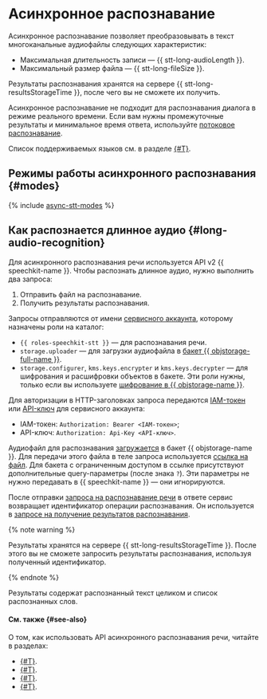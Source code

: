 # Асинхронное распознавание

Асинхронное распознавание позволяет преобразовывать в текст многоканальные аудиофайлы следующих характеристик:
* Максимальная длительность записи — {{ stt-long-audioLength }}. 
* Максимальный размер файла — {{ stt-long-fileSize }}. 
 
Результаты распознавания хранятся на сервере {{ stt-long-resultsStorageTime }}, после чего вы не сможете их получить. 

Асинхронное распознавание не подходит для распознавания диалога в режиме реального времени. Если вам нужны промежуточные результаты и минимальное время ответа, используйте [потоковое распознавание](streaming.md).

Список поддерживаемых языков см. в разделе [{#T}](models.md#languages).

## Режимы работы асинхронного распознавания {#modes}

{% include [async-stt-modes](../../_includes/speechkit/async-modes.md) %}

## Как распознается длинное аудио {#long-audio-recognition}

Для асинхронного распознавания речи используется API v2 {{ speechkit-name }}. Чтобы распознать длинное аудио, нужно выполнить два запроса:

1. Отправить файл на распознавание.
1. Получить результаты распознавания.

Запросы отправляются от имени [сервисного аккаунта](../../iam/concepts/users/service-accounts.md), которому назначены роли на каталог:

* `{{ roles-speechkit-stt }}` — для распознавания речи.
* `storage.uploader` — для загрузки аудиофайла в [бакет {{ objstorage-full-name }}](../../storage/concepts/bucket.md).
* `storage.configurer`, `kms.keys.encrypter` и `kms.keys.decrypter` — для шифрования и расшифровки объектов в бакете. Эти роли нужны, только если вы используете [шифрование в {{ objstorage-name }}](../../storage/concepts/encryption.md).

Для авторизации в HTTP-заголовках запроса передаются [IAM-токен](../../iam/concepts/authorization/iam-token.md) или [API-ключ](../../iam/concepts/authorization/api-key.md) для сервисного аккаунта:

* IAM-токен: `Authorization: Bearer <IAM-токен>`;
* API-ключ: `Authorization: Api-Key <API-ключ>`.

Аудиофайл для распознавания [загружается](../../storage/operations/objects/upload.md) в бакет {{ objstorage-name }}. Для передачи этого файла в теле запроса используется [ссылка на файл](../../storage/operations/objects/link-for-download.md). Для бакета с ограниченным доступом в ссылке присутствуют дополнительные query-параметры (после знака `?`). Эти параметры не нужно передавать в {{ speechkit-name }} — они игнорируются.

После отправки [запроса на распознавание речи](api/transcribation-api.md#sendfile) в ответе сервис возвращает идентификатор операции распознавания. Он используется в [запросе на получение результатов распознавания](api/transcribation-api#get-result).

{% note warning %}

Результаты хранятся на сервере {{ stt-long-resultsStorageTime }}. После этого вы не сможете запросить результаты распознавания, используя полученный идентификатор.

{% endnote %}

Результаты содержат распознанный текст целиком и список распознанных слов.


#### См. также {#see-also}

О том, как использовать API асинхронного распознавания речи, читайте в разделах:

* [{#T}](api/transcribation-api.md).
* [{#T}](api/transcribation-lpcm.md).
* [{#T}](api/transcribation-ogg.md).
* [{#T}](api/batch-transcribation.md).


